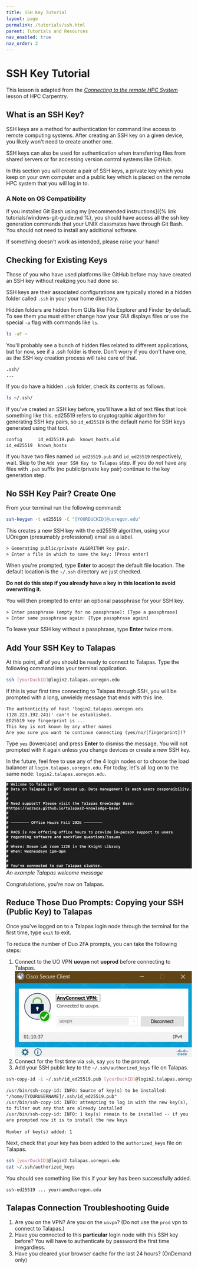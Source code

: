```yaml
---
title: SSH Key Tutorial
layout: page
permalink: /tutorials/ssh.html
parent: Tutorials and Resources
nav_enabled: true
nav_order: 2
---
```

# SSH Key Tutorial 
This lesson is adapted from the *[Connecting to the remote HPC System](https://www.hpc-carpentry.org/hpc-shell/01-connecting/index.html)* lesson of HPC Carpentry.

## What is an SSH Key?
SSH keys are a method for authentication for command line access to remote computing systems. 
After creating an SSH key on a given device, you likely won't need to 
create another one.

SSH keys can also be used for authentication when transferring files from shared servers or for accessing version control systems like GitHub. 

In this section you will create a pair of SSH keys, a private key which you keep on your own computer and a public key which is placed on the remote HPC system that you will log in to.

### A Note on OS Compatibility
If you installed Git Bash using my [recommended instructions]({% link tutorials/windows-git-guide.md %}, you should have access all the ssh key generation commands that your UNIX classmates have through Git Bash. 
You should not need to install any additional software.

If something doesn't work as intended, please raise your hand!

## Checking for Existing Keys
Those of you who have used platforms like GitHub before may have
created an SSH key without realizing you had done so.

SSH keys are their associated configurations are typically stored 
in a hidden folder called `.ssh` in your your home directory.

Hidden folders are hidden from GUIs like File Explorer and Finder by default. 
To see them you must either change how your GUI displays files or use the special `-a` flag with commands like `ls`.

```bash
ls -aF ~
```

You'll probably see a bunch of hidden files related to different
applications, but for now, see if a .ssh folder is there. Don't worry if you don't have one, as the SSH key creation process will take care of that.
```output
.ssh/
...
```

If you do have a hidden `.ssh` folder, check its contents as follows.
```bash
ls ~/.ssh/
```

If you've created an SSH key before, you'll have a list of text files that look something like this.
ed25519 refers to cryptographic algorithm for generating SSH key pairs, so `id_ed25519` is the default name for SSH keys generated using that tool.
```output
config      id_ed25519.pub  known_hosts.old  
id_ed25519  known_hosts     
```
If you have two files named `id_ed25519.pub` and `id_ed25519` respectively, wait. Skip to the `Add your SSH Key to Talapas` step.
If you do *not* have any files with `.pub` suffix (no public/private key pair) continue to the key generation step.

## No SSH Key Pair? Create One
From your terminal run the following command: 
```bash
ssh-keygen -t ed25519 -C "[YOURDUCKID]@uoregon.edu"
```
This creates a new SSH key with the ed25519 algorithm, using your UOregon (presumably professional) email as a label.

```ouput
> Generating public/private ALGORITHM key pair.
> Enter a file in which to save the key: [Press enter]
```

When you're prompted, type **Enter** to accept the default file location. 
The default location is the `~/.ssh` directory we just checked.

**Do not do this step if you already have a key in this location to avoid overwriting it.**

You will then prompted to enter an optional passphrase for your SSH key.
```output
> Enter passphrase (empty for no passphrase): [Type a passphrase]
> Enter same passphrase again: [Type passphrase again]
```
To leave your SSH key without a passphrase, type **Enter** twice more.

## Add Your SSH Key to Talapas

At this point, all of you should be ready to connect to Talapas. Type the following command into your terminal application.

```bash
ssh [yourDuckID]@login2.talapas.uoregon.edu
```
If this is your first time connecting to Talapas through SSH, you will be prompted with a long, unwieldy message that ends with this line.

```ouput
The authenticity of host 'login2.talapas.uoregon.edu (128.223.192.241)' can't be established.
ED25519 key fingerprint is ...
This key is not known by any other names
Are you sure you want to continue connecting (yes/no/[fingerprint])?
```

Type `yes` (lowercase) and press **Enter** to dismiss the message. You will not prompted with it again unless you change devices or create a new SSH key.

In the future, feel free to use any of the 4 login nodes or to choose the load balancer at `login.talapas.uoregon.edu`. For today, let's
all log on to the same node: `login2.talapas.uoregon.edu`.

![example Talapas welcome message](../images/talapas-welcome.png) *An example Talapas welcome message*

Congratulations, you're now on Talapas.

## Reduce Those Duo Prompts: Copying your SSH (Public Key) to Talapas

Once you've logged on to a Talapas login node through the terminal for the first time, type `exit` to exit.

To reduce the number of Duo 2FA prompts, you can take the following steps:

1. Connect to the UO VPN **uovpn** not **uoprod** before connecting to Talapas.
![UO VPN Screenshot](../images/vpn.JPG)
2. Connect for the first time via `ssh`, say `yes` to the prompt.
3. Add your SSH public key to the `~/.ssh/authorized_keys` file on Talapas.

```bash
ssh-copy-id -i ~/.ssh/id_ed25519.pub [yourDuckID]@login2.talapas.uoregon.edu
```

```output
/usr/bin/ssh-copy-id: INFO: Source of key(s) to be installed: "/home/[YOURUSERNAME]/.ssh/id_ed25519.pub"
/usr/bin/ssh-copy-id: INFO: attempting to log in with the new key(s), to filter out any that are already installed
/usr/bin/ssh-copy-id: INFO: 1 key(s) remain to be installed -- if you are prompted now it is to install the new keys

Number of key(s) added: 1
```

Next, check that your key has been added to the `authorized_keys` file on Talapas.

```bash
ssh [yourDuckID]@login2.talapas.uoregon.edu
cat ~/.ssh/authorized_keys
```
You should see something like this if your key has been successfully added.

```output
ssh-ed25519 ... yourname@uoregon.edu
```

## Talapas Connection Troubleshooting Guide
1. Are you on the VPN? Are you on the `uovpn`? (Do not use the `prod` vpn to connect to Talapas.)
2. Have you connected to this **particular** login node with this SSH key before? You will have to authenticate by password the first time irregardless.
3. Have you cleared your browser cache for the last 24 hours? (OnDemand only)